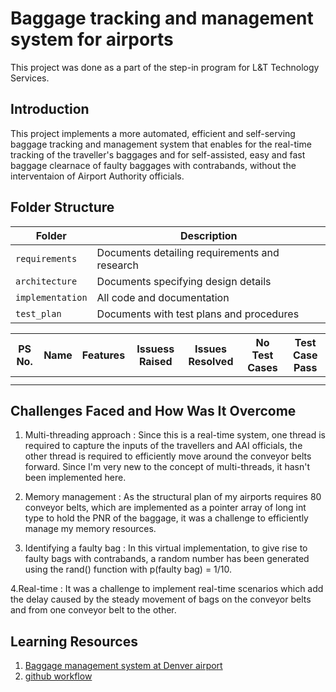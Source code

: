 # Baggage tracking and management system for airports
This project was done as a part of the step-in program for L&amp;T Technology Services.

## Introduction
This project implements a more automated, efficient and self-serving baggage tracking and management system that enables for the real-time tracking of the traveller's baggages and for self-assisted, easy and fast baggage clearnace of faulty baggages with contrabands, without the interventaion of Airport Authority officials.

## Folder Structure
Folder             | Description
-------------------| ----------------------------------------------- 
`requirements`   | Documents detailing requirements and research
`architecture`   | Documents specifying design details
`implementation` | All code and documentation
`test_plan`      | Documents with test plans and procedures

PS No. |  Name   |    Features    | Issuess Raised |Issues Resolved|No Test Cases|Test Case Pass
-------|---------|----------------|----------------|---------------|-------------|--------------
       |         |                |                |               |             |  
       |         |                |                |               |             |
       

## Challenges Faced and How Was It Overcome

1. Multi-threading approach : Since this is a real-time system, one thread is required to capture the inputs of the travellers and AAI officials, the other thread is required to efficiently move around the conveyor belts forward. Since I'm very new to the concept of multi-threads, it hasn't been implemented here.

2. Memory management : As the structural plan of my airports requires 80 conveyor belts, which are implemented as a pointer array of long int type to hold the PNR of the baggage, it was a challenge to efficiently manage my memory resources. 

3. Identifying a faulty bag : In this virtual implementation, to give rise to faulty bags with contrabands, a random number has been generated using the rand() function with p(faulty bag) = 1/10.

4.Real-time : It was a challenge to implement real-time scenarios which add the delay caused by the steady movement of bags on the conveyor belts and from one conveyor belt to the other.

## Learning Resources
1. [Baggage management system at Denver airport](https://science.howstuffworks.com/transport/flight/modern/baggage-handling.htm)
2. [github workflow](https://docs.github.com/en/actions/learn-github-action)
